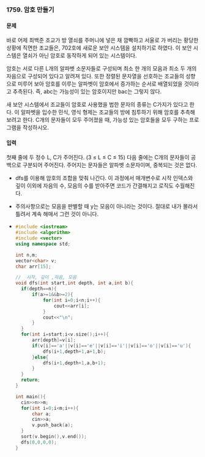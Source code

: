 ### 1759. 암호 만들기



#### 문제

바로 어제 최백준 조교가 방 열쇠를 주머니에 넣은 채 깜빡하고 서울로 가 버리는 황당한 상황에 직면한 조교들은, 702호에 새로운 보안 시스템을 설치하기로 하였다. 이 보안 시스템은 열쇠가 아닌 암호로 동작하게 되어 있는 시스템이다.

암호는 서로 다른 L개의 알파벳 소문자들로 구성되며 최소 한 개의 모음과 최소 두 개의 자음으로 구성되어 있다고 알려져 있다. 또한 정렬된 문자열을 선호하는 조교들의 성향으로 미루어 보아 암호를 이루는 알파벳이 암호에서 증가하는 순서로 배열되었을 것이라고 추측된다. 즉, abc는 가능성이 있는 암호이지만 bac는 그렇지 않다.

새 보안 시스템에서 조교들이 암호로 사용했을 법한 문자의 종류는 C가지가 있다고 한다. 이 알파벳을 입수한 민식, 영식 형제는 조교들의 방에 침투하기 위해 암호를 추측해 보려고 한다. C개의 문자들이 모두 주어졌을 때, 가능성 있는 암호들을 모두 구하는 프로그램을 작성하시오.

#### 입력

첫째 줄에 두 정수 L, C가 주어진다. (3 ≤ L ≤ C ≤ 15) 다음 줄에는 C개의 문자들이 공백으로 구분되어 주어진다. 주어지는 문자들은 알파벳 소문자이며, 중복되는 것은 없다.



- dfs를 이용해 암호의 조합을 맞춰 나간다. 이 과정에서 매개변수로 시작 인덱스와 깊이 이외에 자음의 수, 모음의 수를 받아주면 코드가 간결해지고 로직도 수월해진다.

- 주의사항으로는 모음을 판별할 때 y는 모음이 아니라는 것이다. 절대로 내가 몰라서 틀려서 계속 해매서 그런 것이 아니다. 

- ```c++
  #include <iostream>
  #include <algorithm>
  #include <vector>
  using namespace std;
  
  int n,m;
  vector<char> v;
  char arr[15];
  
  //  시작, 깊이 ,자음, 모음 
  void dfs(int start,int depth, int a,int b){
  	if(depth==n){
  		if(a>=1&&b>=2){
  			for(int i=0;i<n;i++){
  				cout<<arr[i];
  			}
  			cout<<"\n";
  		}
  	}
  	for(int i=start;i<v.size();i++){
  		arr[depth]=v[i];
  		if(v[i]=='a'||v[i]=='e'||v[i]=='i'||v[i]=='o'||v[i]=='u'){
  			dfs(i+1,depth+1,a+1,b);
  		}else{
  			dfs(i+1,depth+1,a,b+1);
  		}
  	}
  	return;
  }
  
  int main(){
  	cin>>n>>m;
  	for(int i=0;i<m;i++){
  		char a;
  		cin>>a;
  		v.push_back(a);
  	}
  	sort(v.begin(),v.end());
  	dfs(0,0,0,0);
  }
  ```

  